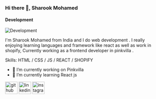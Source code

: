 ### Hi there 👋, Sharook Mohamed
#### Development
![Development](https://media.licdn.com/dms/image/D4E16AQEI6kzWUI9uNw/profile-displaybackgroundimage-shrink_350_1400/0/1719309061192?e=1724889600&v=beta&t=NB-Z3fT5KDHFQGP13jk97BM_NEXONqWRcsXbt2Ecs0c)

I'm Sharook Mohamed from India and I do web development . I really enjoying learning languages and framework like react as well as work in shopify, Currently working as a frontend developer in pinkvilla .

Skills: HTML / CSS / JS / REACT / SHOPIFY

- 🔭 I’m currently working on Pinkvilla 
- 🌱 I’m currently learning React js 


[<img src='https://cdn.jsdelivr.net/npm/simple-icons@3.0.1/icons/github.svg' alt='github' height='40'>](https://github.com/SharookMohamed)  [<img src='https://cdn.jsdelivr.net/npm/simple-icons@3.0.1/icons/linkedin.svg' alt='linkedin' height='40'>](https://www.linkedin.com/in/sharook-mohamed-941880224/)  [<img src='https://cdn.jsdelivr.net/npm/simple-icons@3.0.1/icons/instagram.svg' alt='instagram' height='40'>](https://www.instagram.com/srk_____/)  

